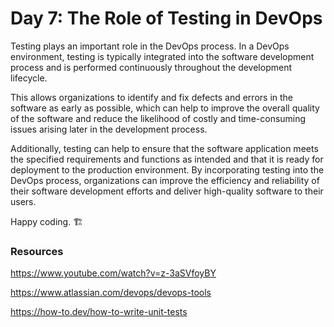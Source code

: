 # Day 7: The Role of Testing in DevOps


Testing plays an important role in the DevOps process. In a DevOps environment, testing is typically integrated into the software development process and is performed continuously throughout the development lifecycle. 

This allows organizations to identify and fix defects and errors in the software as early as possible, which can help to improve the overall quality of the software and reduce the likelihood of costly and time-consuming issues arising later in the development process. 

Additionally, testing can help to ensure that the software application meets the specified requirements and functions as intended and that it is ready for deployment to the production environment. By incorporating testing into the DevOps process, organizations can improve the efficiency and reliability of their software development efforts and deliver high-quality software to their users.

Happy coding. 🏗

### Resources

https://www.youtube.com/watch?v=z-3aSVfoyBY

https://www.atlassian.com/devops/devops-tools

https://how-to.dev/how-to-write-unit-tests